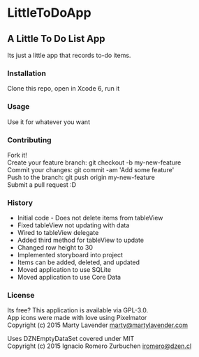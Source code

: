 # LittleToDoApp
## A Little To Do List App


Its just a little app that records to-do items. 

### Installation

Clone this repo, open in Xcode 6, run it

### Usage

Use it for whatever you want

### Contributing

Fork it!  
Create your feature branch: git checkout -b my-new-feature  
Commit your changes: git commit -am 'Add some feature'  
Push to the branch: git push origin my-new-feature  
Submit a pull request :D  

### History

* Initial code - Does not delete items from tableView 
* Fixed tableView not updating with data
* Wired to tableView delegate
* Added third method for tableView to update
* Changed row height to 30
* Implemented storyboard into project
* Items can be added, deleted, and updated
* Moved application to use SQLite
* Moved application to use Core Data

### License

Its free?
This application is available via GPL-3.0.  
App icons were made with love using Pixelmator  
Copyright (c) 2015 Marty Lavender marty@martylavender.com

Uses DZNEmptyDataSet covered under MIT   
Copyright (c) 2015 Ignacio Romero Zurbuchen iromero@dzen.cl
